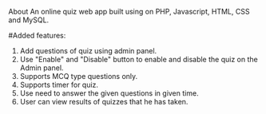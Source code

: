 About
An online quiz web app built using on PHP, Javascript, HTML, CSS and MySQL. 

#Added features: 

1. Add questions of quiz using admin panel.
2. Use "Enable" and "Disable" button to enable and disable the quiz on the Admin panel.
3. Supports MCQ type questions only.
4. Supports timer for quiz.
5. Use need to answer the given questions in given time.
6. User can view results of quizzes that he has taken.
